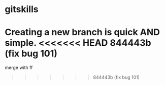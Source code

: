 # gitskills
Creating a new branch is quick AND simple.
<<<<<<< HEAD
844443b (fix bug 101)
=======
merge with ff
>>>>>>> 844443b (fix bug 101)
